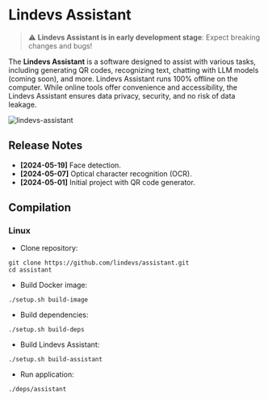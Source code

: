 # Lindevs Assistant

> ⚠️ **Lindevs Assistant is in early development stage**: Expect breaking changes and bugs!

The **Lindevs Assistant** is a software designed to assist with various tasks, including generating QR codes,
recognizing text, chatting with LLM models (coming soon), and more. Lindevs Assistant runs 100% offline on the
computer. While online tools offer convenience and accessibility, the Lindevs Assistant ensures data privacy,
security, and no risk of data leakage.

![lindevs-assistant](https://i.ibb.co/CBncCvL/lindevs-assistant.png)

## Release Notes

* **[2024-05-19]** Face detection.
* **[2024-05-07]** Optical character recognition (OCR).
* **[2024-05-01]** Initial project with QR code generator.

## Compilation

### Linux

* Clone repository:

```shell
git clone https://github.com/lindevs/assistant.git
cd assistant
```

* Build Docker image:

```shell
./setup.sh build-image
```

* Build dependencies:

```shell
./setup.sh build-deps
```

* Build Lindevs Assistant:

```shell
./setup.sh build-assistant
```

* Run application:

```shell
./deps/assistant
```
